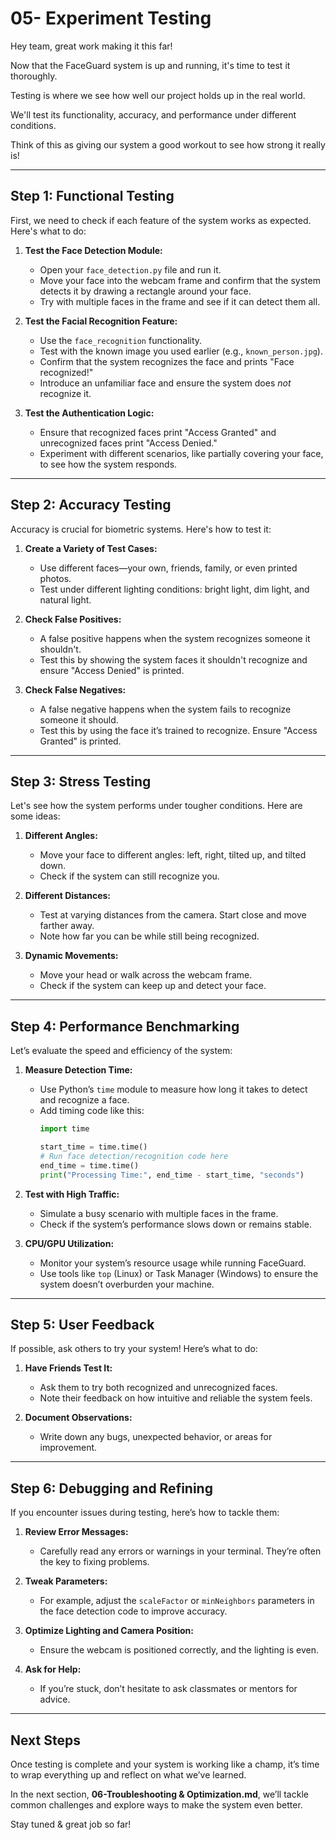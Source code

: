 # 05- Experiment Testing

Hey team, great work making it this far!

Now that the FaceGuard system is up and running, it's time to test it thoroughly.

Testing is where we see how well our project holds up in the real world.

We'll test its functionality, accuracy, and performance under different conditions.

Think of this as giving our system a good workout to see how strong it really is!

---

## Step 1: Functional Testing

First, we need to check if each feature of the system works as expected. Here's what to do:

1. **Test the Face Detection Module:**
   - Open your `face_detection.py` file and run it.
   - Move your face into the webcam frame and confirm that the system detects it by drawing a rectangle around your face.
   - Try with multiple faces in the frame and see if it can detect them all.

2. **Test the Facial Recognition Feature:**
   - Use the `face_recognition` functionality.
   - Test with the known image you used earlier (e.g., `known_person.jpg`).
   - Confirm that the system recognizes the face and prints "Face recognized!"
   - Introduce an unfamiliar face and ensure the system does *not* recognize it.

3. **Test the Authentication Logic:**
   - Ensure that recognized faces print "Access Granted" and unrecognized faces print "Access Denied."
   - Experiment with different scenarios, like partially covering your face, to see how the system responds.

---

## Step 2: Accuracy Testing

Accuracy is crucial for biometric systems. Here's how to test it:

1. **Create a Variety of Test Cases:**
   - Use different faces—your own, friends, family, or even printed photos.
   - Test under different lighting conditions: bright light, dim light, and natural light.

2. **Check False Positives:**
   - A false positive happens when the system recognizes someone it shouldn't.
   - Test this by showing the system faces it shouldn't recognize and ensure "Access Denied" is printed.

3. **Check False Negatives:**
   - A false negative happens when the system fails to recognize someone it should.
   - Test this by using the face it’s trained to recognize. Ensure "Access Granted" is printed.

---

## Step 3: Stress Testing

Let's see how the system performs under tougher conditions. Here are some ideas:

1. **Different Angles:**
   - Move your face to different angles: left, right, tilted up, and tilted down.
   - Check if the system can still recognize you.

2. **Different Distances:**
   - Test at varying distances from the camera. Start close and move farther away.
   - Note how far you can be while still being recognized.

3. **Dynamic Movements:**
   - Move your head or walk across the webcam frame.
   - Check if the system can keep up and detect your face.

---

## Step 4: Performance Benchmarking

Let’s evaluate the speed and efficiency of the system:

1. **Measure Detection Time:**
   - Use Python’s `time` module to measure how long it takes to detect and recognize a face.
   - Add timing code like this:
     ```python
     import time

     start_time = time.time()
     # Run face detection/recognition code here
     end_time = time.time()
     print("Processing Time:", end_time - start_time, "seconds")
     ```

2. **Test with High Traffic:**
   - Simulate a busy scenario with multiple faces in the frame.
   - Check if the system’s performance slows down or remains stable.

3. **CPU/GPU Utilization:**
   - Monitor your system’s resource usage while running FaceGuard.
   - Use tools like `top` (Linux) or Task Manager (Windows) to ensure the system doesn’t overburden your machine.

---

## Step 5: User Feedback

If possible, ask others to try your system! Here’s what to do:

1. **Have Friends Test It:**
   - Ask them to try both recognized and unrecognized faces.
   - Note their feedback on how intuitive and reliable the system feels.

2. **Document Observations:**
   - Write down any bugs, unexpected behavior, or areas for improvement.

---

## Step 6: Debugging and Refining

If you encounter issues during testing, here’s how to tackle them:

1. **Review Error Messages:**
   - Carefully read any errors or warnings in your terminal. They’re often the key to fixing problems.

2. **Tweak Parameters:**
   - For example, adjust the `scaleFactor` or `minNeighbors` parameters in the face detection code to improve accuracy.

3. **Optimize Lighting and Camera Position:**
   - Ensure the webcam is positioned correctly, and the lighting is even.

4. **Ask for Help:**
   - If you’re stuck, don’t hesitate to ask classmates or mentors for advice.

---

## Next Steps

Once testing is complete and your system is working like a champ, it’s time to wrap everything up and reflect on what we’ve learned.

In the next section, **06-Troubleshooting & Optimization.md**, we’ll tackle common challenges and explore ways to make the system even better.

Stay tuned & great job so far!

